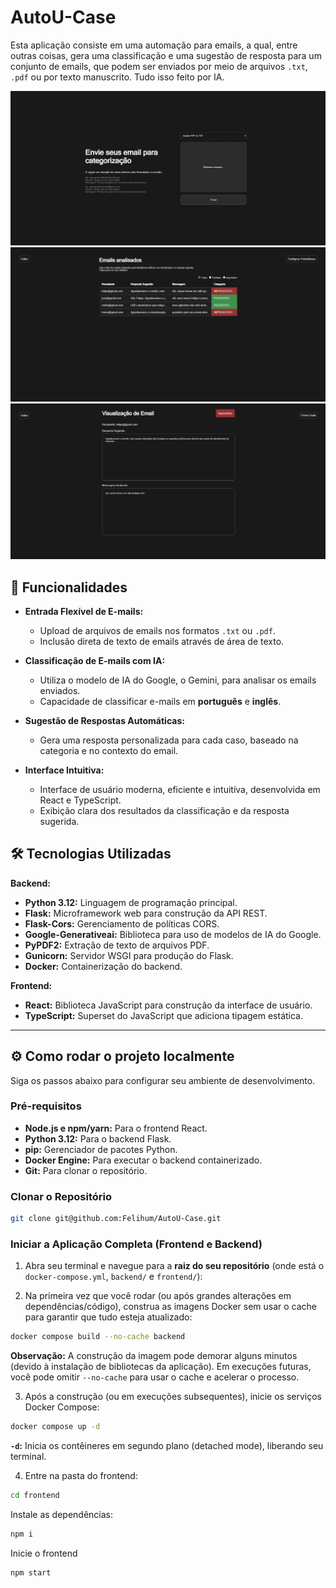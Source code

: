 # AutoU-Case
Esta aplicação consiste em uma automação para emails, a qual, entre outras coisas, gera uma classificação e uma sugestão de resposta para um conjunto de emails, que podem ser enviados por meio de arquivos `.txt`, `.pdf` ou por texto manuscrito. Tudo isso feito por IA.

![images](./images/EmailClassifier1.png)
![images](./images/EmailClassifier2.png)
![images](./images/EmailClassifier3.png)

## 🚀 Funcionalidades

* **Entrada Flexível de E-mails:**
    * Upload de arquivos de emails nos formatos `.txt` ou `.pdf`.
    * Inclusão direta de texto de emails através de área de texto.

* **Classificação de E-mails com IA:**
    * Utiliza o modelo de IA do Google, o Gemini, para analisar os emails enviados.
    * Capacidade de classificar e-mails em **português** e **inglês**.
* **Sugestão de Respostas Automáticas:**
    * Gera uma resposta personalizada para cada caso, baseado na categoria e no contexto do email.
* **Interface Intuitiva:**
    * Interface de usuário moderna, eficiente e intuitíva, desenvolvida em React e TypeScript.
    * Exibição clara dos resultados da classificação e da resposta sugerida.

## 🛠️ Tecnologias Utilizadas

**Backend:**
* **Python 3.12:** Linguagem de programação principal.
* **Flask:** Microframework web para construção da API REST.
* **Flask-Cors:** Gerenciamento de políticas CORS.
* **Google-Generativeai:** Biblioteca para uso de modelos de IA do Google.
* **PyPDF2:** Extração de texto de arquivos PDF.
* **Gunicorn:** Servidor WSGI para produção do Flask.
* **Docker:** Containerização do backend.

**Frontend:**
* **React:** Biblioteca JavaScript para construção da interface de usuário.
* **TypeScript:** Superset do JavaScript que adiciona tipagem estática.

---

## ⚙️ Como rodar o projeto localmente

Siga os passos abaixo para configurar seu ambiente de desenvolvimento.

### Pré-requisitos

* **Node.js e npm/yarn:** Para o frontend React.
* **Python 3.12:** Para o backend Flask.
* **pip:** Gerenciador de pacotes Python.
* **Docker Engine:** Para executar o backend containerizado.
* **Git:** Para clonar o repositório.

### Clonar o Repositório

```bash
git clone git@github.com:Felihum/AutoU-Case.git
```

### Iniciar a Aplicação Completa (Frontend e Backend)

1.  Abra seu terminal e navegue para a **raiz do seu repositório** (onde está o `docker-compose.yml`, `backend/` e `frontend/`):

2.  Na primeira vez que você rodar (ou após grandes alterações em dependências/código), construa as imagens Docker sem usar o cache para garantir que tudo esteja atualizado:

```bash
docker compose build --no-cache backend
```

**Observação:** A construção da imagem pode demorar alguns minutos (devido à instalação de bibliotecas da aplicação). Em execuções futuras, você pode omitir `--no-cache` para usar o cache e acelerar o processo.

3.  Após a construção (ou em execuções subsequentes), inicie os serviços Docker Compose:

```bash
docker compose up -d
```
**`-d`:** Inicia os contêineres em segundo plano (detached mode), liberando seu terminal.

4.  Entre na pasta do frontend:

```bash
cd frontend
```

Instale as dependências:

```bash
npm i
```

Inicie o frontend

```bash
npm start
```
